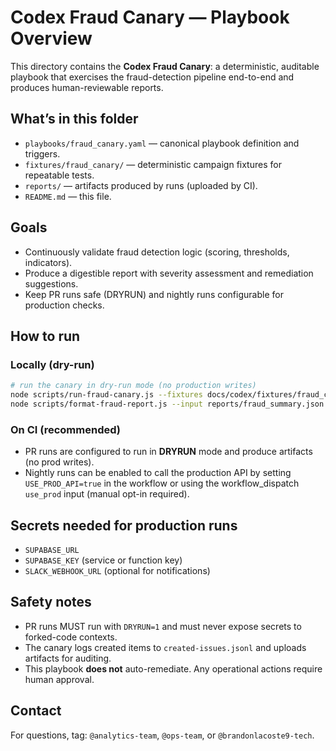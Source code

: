 # Codex Fraud Canary — Playbook Overview

This directory contains the **Codex Fraud Canary**: a deterministic, auditable playbook
that exercises the fraud-detection pipeline end-to-end and produces human-reviewable reports.

## What’s in this folder

- `playbooks/fraud_canary.yaml` — canonical playbook definition and triggers.
- `fixtures/fraud_canary/` — deterministic campaign fixtures for repeatable tests.
- `reports/` — artifacts produced by runs (uploaded by CI).
- `README.md` — this file.

## Goals

- Continuously validate fraud detection logic (scoring, thresholds, indicators).
- Produce a digestible report with severity assessment and remediation suggestions.
- Keep PR runs safe (DRYRUN) and nightly runs configurable for production checks.

## How to run

### Locally (dry-run)
````bash
# run the canary in dry-run mode (no production writes)
node scripts/run-fraud-canary.js --fixtures docs/codex/fixtures/fraud_canary/sample_campaigns.json --out reports/fraud_summary.json --dry-run
node scripts/format-fraud-report.js --input reports/fraud_summary.json --output reports/fraud-report.md
````

### On CI (recommended)

* PR runs are configured to run in **DRYRUN** mode and produce artifacts (no prod writes).
* Nightly runs can be enabled to call the production API by setting `USE_PROD_API=true` in the workflow or using the workflow_dispatch `use_prod` input (manual opt-in required).

## Secrets needed for production runs

* `SUPABASE_URL`
* `SUPABASE_KEY` (service or function key)
* `SLACK_WEBHOOK_URL` (optional for notifications)

## Safety notes

* PR runs MUST run with `DRYRUN=1` and must never expose secrets to forked-code contexts.
* The canary logs created items to `created-issues.jsonl` and uploads artifacts for auditing.
* This playbook **does not** auto-remediate. Any operational actions require human approval.

## Contact

For questions, tag: `@analytics-team`, `@ops-team`, or `@brandonlacoste9-tech`.

